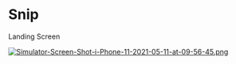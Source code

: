 # Snip
Landing Screen

[![Simulator-Screen-Shot-i-Phone-11-2021-05-11-at-09-56-45.png](https://i.postimg.cc/vBPK5HQ7/Simulator-Screen-Shot-i-Phone-11-2021-05-11-at-09-56-45.png)](https://postimg.cc/ZBdjSmv0)
